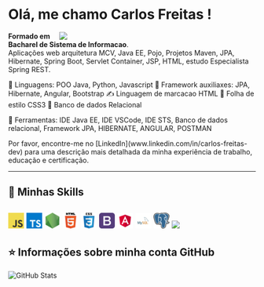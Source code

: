 # Olá, me chamo Carlos Freitas ! 
<img src="https://raw.githubusercontent.com/MicaelliMedeiros/micaellimedeiros/master/image/computer-illustration.png" min-width="400px" max-width="400px" width="400px" align="right">
<p align="left"> 
  <strong>Formado em Bacharel de Sistema de Informacao</strong>.<br>
  Aplicações web arquitetura MCV, Java EE, Pojo, Projetos Maven, JPA, Hibernate, Spring Boot, Servlet Container,
  JSP, HTML, estudo Especialista Spring REST.
</p>
<p align="left">
  🦄 Linguagens: POO Java, Python, Javascript
  🤖 Framework auxiliaxes: JPA, Hibernate, Angular, Bootstrap
  ✍️ Linguagem de marcacao HTML
  🤖 Folha de estilo CSS3
  🏦 Banco de dados Relacional
</p>
<p align="left">
  💼 Ferramentas: IDE Java EE, IDE VSCode, IDE STS, Banco de dados relacional, Framework JPA, HIBERNATE, ANGULAR, POSTMAN
</p>
<p>Por favor, encontre-me no [LinkedIn](www.linkedin.com/in/carlos-freitas-dev) para uma descrição mais detalhada da minha experiência de trabalho, educação e certificação.</p>

---

## 🚀 Minhas Skills</br>
<code><img height="32" src="https://raw.githubusercontent.com/github/explore/80688e429a7d4ef2fca1e82350fe8e3517d3494d/topics/javascript/javascript.png" alt="Javascript"/></code>
<code><img height="32" src="https://raw.githubusercontent.com/github/explore/80688e429a7d4ef2fca1e82350fe8e3517d3494d/topics/typescript/typescript.png" alt="Typescript"/></code>
<code><img height="32" src="https://raw.githubusercontent.com/github/explore/80688e429a7d4ef2fca1e82350fe8e3517d3494d/topics/nodejs/nodejs.png" alt="Nodejs"/></code>
<code><img height="32" src="https://raw.githubusercontent.com/github/explore/80688e429a7d4ef2fca1e82350fe8e3517d3494d/topics/html/html.png" alt="HTML5"/></code>
<code><img height="32" src="https://raw.githubusercontent.com/github/explore/80688e429a7d4ef2fca1e82350fe8e3517d3494d/topics/css/css.png" alt="CSS"/></code>
<code><img height="32" src="https://raw.githubusercontent.com/github/explore/80688e429a7d4ef2fca1e82350fe8e3517d3494d/topics/bootstrap/bootstrap.png" alt="Bootstrap"/></code>
<code><img height="32" src="https://raw.githubusercontent.com/github/explore/80688e429a7d4ef2fca1e82350fe8e3517d3494d/topics/angular/angular.png" alt="Angular"/></code>
<code><img height="32" src="https://raw.githubusercontent.com/github/explore/80688e429a7d4ef2fca1e82350fe8e3517d3494d/topics/mysql/mysql.png" alt="MySQL"/></code>
<code><img height="32" src="https://raw.githubusercontent.com/github/explore/80688e429a7d4ef2fca1e82350fe8e3517d3494d/topics/postgresql/postgresql.png" alt="PostegreSQL"/></code>
<code><img heigth="32" src="https://img.shields.io/badge/Java-ED8B00?style=for-the-badge&logo=java&logoColor=white" /></code>
---          

## ⭐ Informações sobre minha conta GitHub

![GitHub Stats](https://github-readme-stats.vercel.app/api?username=caredufreitas&show_icons=true)
